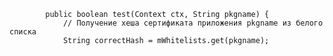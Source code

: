             public boolean test(Context ctx, String pkgname) {
                // Получение хеша сертификата приложения pkgname из белого списка
                String correctHash = mWhitelists.get(pkgname);